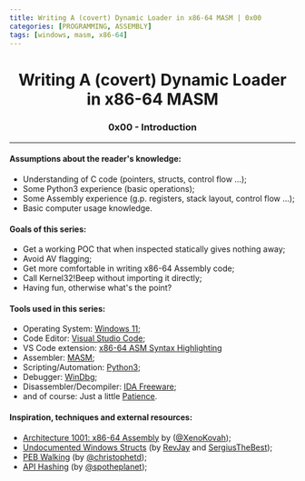 ```yaml
---
title: Writing A (covert) Dynamic Loader in x86-64 MASM | 0x00
categories: [PROGRAMMING, ASSEMBLY]
tags: [windows, masm, x86-64]
---
```


<H1 style="text-align:center">
    Writing A (covert) Dynamic Loader in x86-64 MASM
</H1>

<H3 style="text-align:center">
    0x00 - Introduction 
</H3>

---

#### Assumptions about the reader's knowledge:

- Understanding of C code (pointers, structs, control flow ...);
- Some Python3 experience (basic operations);
- Some Assembly experience (g.p. registers, stack layout, control flow ...);
- Basic computer usage knowledge.

#### Goals of this series:

- Get a working POC that when inspected statically gives nothing away;
- Avoid AV flagging;
- Get more comfortable in writing x86-64 Assembly code;
- Call Kernel32!Beep without importing it directly;
- Having fun, otherwise what's the point?

#### Tools used in this series:

- Operating System: [Windows 11](https://www.microsoft.com/en-ca/software-download/windows11);
- Code Editor: [Visual Studio Code](https://code.visualstudio.com/);
- VS Code extension: [x86-64 ASM Syntax Highlighting](https://marketplace.visualstudio.com/items?itemName=13xforever.language-x86-64-assembly)
- Assembler: [MASM](https://docs.microsoft.com/en-us/cpp/assembler/masm/masm-for-x64-ml64-exe?view=msvc-170);
- Scripting/Automation: [Python3](https://www.python.org/downloads/);
- Debugger: [WinDbg](https://docs.microsoft.com/en-us/windows-hardware/drivers/debugger/debugger-download-tools);
- Disassembler/Decompiler: [IDA Freeware](https://hex-rays.com/ida-free/);
- and of course: Just a little [Patience](https://www.youtube.com/watch?v=ErvgV4P6Fzc).

#### Inspiration, techniques and external resources:

- [Architecture 1001: x86-64 Assembly](https://p.ost2.fyi/courses/course-v1:OpenSecurityTraining2+Arch1001_x86-64_Asm+2021_v1/course/) by ([@XenoKovah](https://twitter.com/XenoKovah));
- [Undocumented Windows Structs](https://www.vergiliusproject.com/) (by [RevJay](https://github.com/RevJay) and [SergiusTheBest](https://github.com/SergiusTheBest));
- [PEB Walking](https://blog.christophetd.fr/hiding-windows-api-imports-with-a-customer-loader/) (by [@christophetd](https://twitter.com/christophetd));
- [API Hashing](https://www.ired.team/offensive-security/defense-evasion/windows-api-hashing-in-malware) (by [@spotheplanet](https://twitter.com/spotheplanet));
